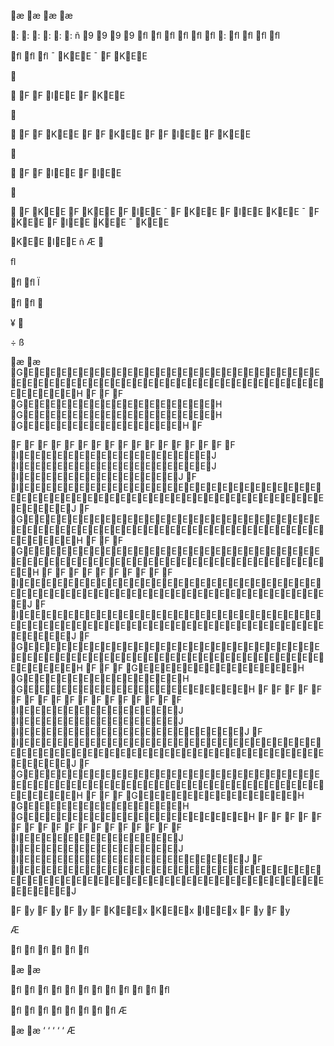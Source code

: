 æ
æ
æ
æ


:
:
:
:
:
:
ñ
9
9
9
9
ﬂ
ﬂ
ﬂ
ﬂ
ﬂ
ﬂ
:
ﬂ
ﬂ
ﬂ
ﬂ


ﬂ
ﬂ
ﬂ
¯
KEE
¯
F
KEE


F
F
IEE
F
KEE


F
F
KEE
F
F
KEE
F
F
IEE
F
KEE


F
F
IEE
F
IEE


F
KEE
F
KEE
F
IEE
¯
F
KEE
F
IEE
KEE
¯
F
KEE
F
IEE
KEE
¯
KEE


KEE
IEE
ñ
Æ



ﬂ


ﬂ
ﬂ
Ï


ﬂ
ﬂ





¥



÷
ß


æ
æ
GEEEEEEEEEEEEEEEEEEEEEEEEEEEEEEEEEEEEEEEEEEEEEEEEEEEEEEEEEEEEEH
F
F
F
GEEEEEEEEEEEEEEEEEH
GEEEEEEEEEEEEEEEEEH
GEEEEEEEEEEEEEEH
F


F
F
F
F
F
F
F
F
F
F
F
F
F
F
F
F
F
IEEEEEEEEEEEEEEEEEJ
IEEEEEEEEEEEEEEEEEJ
IEEEEEEEEEEEEEEJ
F
IEEEEEEEEEEEEEEEEEEEEEEEEEEEEEEEEEEEEEEEEEEEEEEEEEEEEEEEEEEEEEJ
F
GEEEEEEEEEEEEEEEEEEEEEEEEEEEEEEEEEEEEEEEEEEEEEEEEEEEEEEEEEEEEEH
F
F
F
GEEEEEEEEEEEEEEEEEEEEEEEEEEEEEEEEEEEEEEEEEEEEEEEEEEEEEEEEEH
F
F
F
F
F
F
F
F
F
F
IEEEEEEEEEEEEEEEEEEEEEEEEEEEEEEEEEEEEEEEEEEEEEEEEEEEEEEEEEJ
F
IEEEEEEEEEEEEEEEEEEEEEEEEEEEEEEEEEEEEEEEEEEEEEEEEEEEEEEEEEEEEEJ
F
GEEEEEEEEEEEEEEEEEEEEEEEEEEEEEEEEEEEEEEEEEEEEEEEEEEEEEEEEEEEEEH
F
F
F
GEEEEEEEEEEEEEEH
GEEEEEEEEEEEEEEH
GEEEEEEEEEEEEEEEEEEEEH
F
F
F
F
F
F
F
F
F
F
F
F
F
F
F
F
F
F
IEEEEEEEEEEEEEEJ
IEEEEEEEEEEEEEEJ
IEEEEEEEEEEEEEEEEEEEEJ
F
IEEEEEEEEEEEEEEEEEEEEEEEEEEEEEEEEEEEEEEEEEEEEEEEEEEEEEEEEEEEEEJ
F
GEEEEEEEEEEEEEEEEEEEEEEEEEEEEEEEEEEEEEEEEEEEEEEEEEEEEEEEEEEEEEH
F
F
F
GEEEEEEEEEEEEEEH
GEEEEEEEEEEEEEEH
GEEEEEEEEEEEEEEEEEEEEH
F
F
F
F
F
F
F
F
F
F
F
F
F
F
F
F
F
F
IEEEEEEEEEEEEEEJ
IEEEEEEEEEEEEEEJ
IEEEEEEEEEEEEEEEEEEEEJ
F
IEEEEEEEEEEEEEEEEEEEEEEEEEEEEEEEEEEEEEEEEEEEEEEEEEEEEEEEEEEEEEJ


F
y
F
y
F
y
F
KEEx
KEEx
IEEx
F
y
F
y


Æ






ﬂ
ﬂ
ﬂ
ﬂ
ﬂ
ﬂ


æ
æ






	




ﬂ
ﬂ
ﬂ
ﬂ
ﬂ
ﬂ
ﬂ
ﬂ
ﬂ
ﬂ
ﬂ
ﬂ


ﬂ
ﬂ
ﬂ
ﬂ
ﬂ
ﬂ
ﬂ
ﬂ
Æ


æ
æ
‘
‘
‘
‘
‘
Æ


